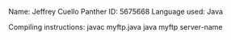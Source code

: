 Name: Jeffrey Cuello
Panther ID:  5675668
Language used: Java

Compiling instructions: 
javac myftp.java
java myftp server-name

